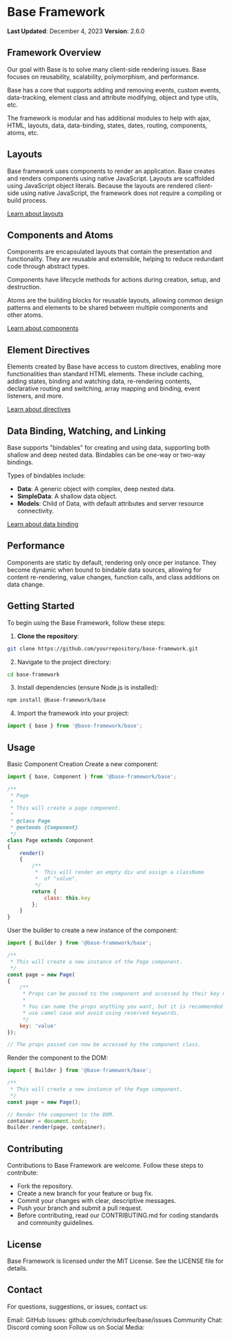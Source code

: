 # Base Framework

**Last Updated**: December 4, 2023
**Version**: 2.6.0

## Framework Overview

Our goal with Base is to solve many client-side rendering issues. Base focuses on reusability, scalability, polymorphism, and performance.

Base has a core that supports adding and removing events, custom events, data-tracking, element class and attribute modifying, object and type utils, etc.

The framework is modular and has additional modules to help with ajax, HTML, layouts, data, data-binding, states, dates, routing, components, atoms, etc.

## Layouts

Base framework uses components to render an application. Base creates and renders components using native JavaScript. Layouts are scaffolded using JavaScript object literals. Because the layouts are rendered client-side using native JavaScript, the framework does not require a compiling or build process.

[Learn about layouts](#)

## Components and Atoms

Components are encapsulated layouts that contain the presentation and functionality. They are reusable and extensible, helping to reduce redundant code through abstract types.

Components have lifecycle methods for actions during creation, setup, and destruction.

Atoms are the building blocks for reusable layouts, allowing common design patterns and elements to be shared between multiple components and other atoms.

[Learn about components](#)

## Element Directives

Elements created by Base have access to custom directives, enabling more functionalities than standard HTML elements. These include caching, adding states, binding and watching data, re-rendering contents, declarative routing and switching, array mapping and binding, event listeners, and more.

[Learn about directives](#)

## Data Binding, Watching, and Linking

Base supports "bindables" for creating and using data, supporting both shallow and deep nested data. Bindables can be one-way or two-way bindings.

Types of bindables include:
- **Data**: A generic object with complex, deep nested data.
- **SimpleData**: A shallow data object.
- **Models**: Child of Data, with default attributes and server resource connectivity.

[Learn about data binding](#)

## Performance

Components are static by default, rendering only once per instance. They become dynamic when bound to bindable data sources, allowing for content re-rendering, value changes, function calls, and class additions on data change.

## Getting Started

To begin using the Base Framework, follow these steps:

1. **Clone the repository**:
```bash
git clone https://github.com/yourrepository/base-framework.git
```

2. Navigate to the project directory:
```bash
cd base-framework
```
3. Install dependencies (ensure Node.js is installed):
```bash
npm install @base-framework/base
```

4. Import the framework into your project:
```javascript
import { base } from '@base-framework/base';
```

## Usage

Basic Component Creation
Create a new component:

```javascript
import { base, Component } from '@base-framework/base';

/**
 * Page
 *
 * This will create a page component.
 *
 * @class Page
 * @extends {Component}
 */
class Page extends Component
{
    render()
    {
        /**
         *  This will render an empty div and assign a className
         *  of "value".
         */
        return {
            class: this.key
        };
    }
}
```

User the builder to create a new instance of the component:

```javascript
import { Builder } from '@base-framework/base';

/**
 * This will create a new instance of the Page component.
 */
const page = new Page(
{
    /**
     * Props can be passed to the component and accessed by their key names.
     *
     * You can name the props anything you want, but it is recommended to
     * use camel case and avoid using reserved keywords.
     */
    key: 'value'
});

// The props passed can now be accessed by the component class.
```

Render the component to the DOM:

```javascript
import { Builder } from '@base-framework/base';

/**
 * This will create a new instance of the Page component.
 */
const page = new Page();

// Render the component to the DOM.
container = document.body;
Builder.render(page, container);
```

## Contributing

Contributions to Base Framework are welcome. Follow these steps to contribute:

- Fork the repository.
- Create a new branch for your feature or bug fix.
- Commit your changes with clear, descriptive messages.
- Push your branch and submit a pull request.
- Before contributing, read our CONTRIBUTING.md for coding standards and community guidelines.

## License

Base Framework is licensed under the MIT License. See the LICENSE file for details.

## Contact

For questions, suggestions, or issues, contact us:

Email:
GitHub Issues: github.com/chrisdurfee/base/issues
Community Chat: Discord coming soon
Follow us on Social Media:

